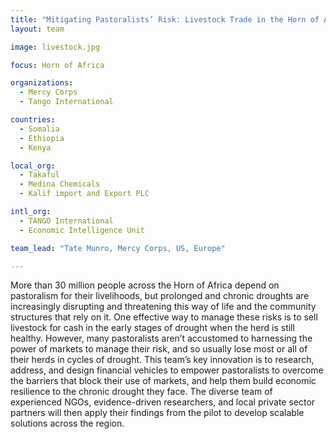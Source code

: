 ```yaml
---
title: "Mitigating Pastoralists’ Risk: Livestock Trade in the Horn of Africa"
layout: team

image: livestock.jpg

focus: Horn of Africa

organizations:
  - Mercy Corps
  - Tango International

countries: 
  - Somalia
  - Ethiopia
  - Kenya

local_org: 
  - Takaful 
  - Medina Chemicals  
  - Kalif import and Export PLC

intl_org:
  - TANGO International
  - Economic Intelligence Unit

team_lead: "Tate Munro, Mercy Corps, US, Europe"

---
```


More than 30 million people across the Horn of Africa depend on pastoralism for their livelihoods, but prolonged and chronic droughts are increasingly disrupting and threatening this way of life and the community structures that rely on it. One effective way to manage these risks is to sell livestock for cash in the early stages of drought when the herd is still healthy. However, many pastoralists aren’t accustomed to harnessing the power of markets to manage their risk, and so usually lose most or all of their herds in cycles of drought. This team’s key innovation is to research, address, and design financial vehicles to empower pastoralists to overcome the barriers that block their use of markets, and help them build economic resilience to the chronic drought they face. The diverse team of experienced NGOs, evidence-driven researchers, and local private sector partners will then apply their findings from the pilot to develop scalable solutions across the region.
